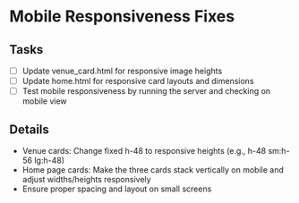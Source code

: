 # Mobile Responsiveness Fixes

## Tasks
- [ ] Update venue_card.html for responsive image heights
- [ ] Update home.html for responsive card layouts and dimensions
- [ ] Test mobile responsiveness by running the server and checking on mobile view

## Details
- Venue cards: Change fixed h-48 to responsive heights (e.g., h-48 sm:h-56 lg:h-48)
- Home page cards: Make the three cards stack vertically on mobile and adjust widths/heights responsively
- Ensure proper spacing and layout on small screens
